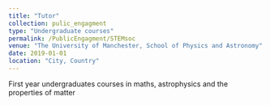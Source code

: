 ```yaml
---
title: "Tutor"
collection: pulic_engagment
type: "Undergraduate courses"
permalink: /PublicEngagment/STEMsoc
venue: "The University of Manchester, School of Physics and Astronomy"
date: 2019-01-01
location: "City, Country"
---
```


First year undergraduates courses in maths, astrophysics and the properties of matter
